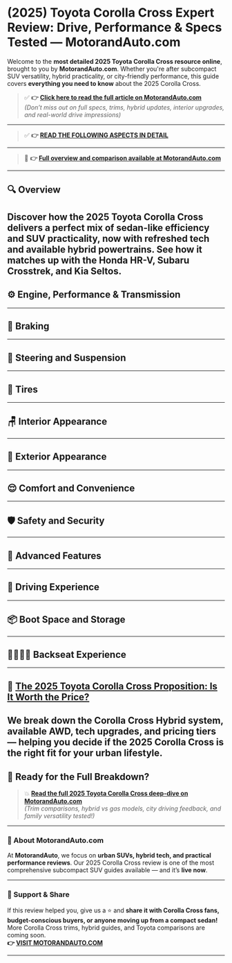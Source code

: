 # (2025) Toyota Corolla Cross Expert Review: Drive, Performance & Specs Tested — MotorandAuto.com

Welcome to the **most detailed 2025 Toyota Corolla Cross resource online**, brought to you by **MotorandAuto.com**. Whether you're after subcompact SUV versatility, hybrid practicality, or city-friendly performance, this guide covers **everything you need to know** about the 2025 Corolla Cross.

> ✅ **👉 [Click here to read the full article on MotorandAuto.com](https://motorandauto.com/2025-toyota-corolla-cross-expert-review-drive-performance-specs-tested/)**  
> *(Don’t miss out on full specs, trims, hybrid updates, interior upgrades, and real-world drive impressions)*

---
> ✅ **👉 [READ THE FOLLOWING ASPECTS IN DETAIL](https://motorandauto.com/2025-toyota-corolla-cross-expert-review-drive-performance-specs-tested/)**

---
> 📌 **👉 [Full overview and comparison available at MotorandAuto.com](https://motorandauto.com/2025-toyota-corolla-cross-expert-review-drive-performance-specs-tested/)**

---

## 🔍 **Overview**

Discover how the 2025 Toyota Corolla Cross delivers a perfect mix of sedan-like efficiency and SUV practicality, now with refreshed tech and available hybrid powertrains. See how it matches up with the Honda HR-V, Subaru Crosstrek, and Kia Seltos.  
---

## ⚙️ **Engine, Performance & Transmission**
---

## 🛑 **Braking**
---

## 🔄 **Steering and Suspension**
---

## 🛞 **Tires**
---

## 🪑 **Interior Appearance**
---

## 🚗 **Exterior Appearance**
---

## 😌 **Comfort and Convenience**
---

## 🛡️ **Safety and Security**
---

## 🚀 **Advanced Features**
---

## 🧭 **Driving Experience**
---

## 📦 **Boot Space and Storage**
---

## 👨‍👩‍👧‍👦 **Backseat Experience**
---

## 💸 **[The 2025 Toyota Corolla Cross Proposition: Is It Worth the Price?](https://motorandauto.com/2025-toyota-corolla-cross-expert-review-drive-performance-specs-tested/)**

We break down the **Corolla Cross Hybrid system, available AWD, tech upgrades, and pricing tiers** — helping you decide if the 2025 Corolla Cross is the right fit for your urban lifestyle.
---

## 🔗 **Ready for the Full Breakdown?**

> 💥 **[Read the full 2025 Toyota Corolla Cross deep-dive on MotorandAuto.com](https://motorandauto.com/2025-toyota-corolla-cross-expert-review-drive-performance-specs-tested/)**  
> *(Trim comparisons, hybrid vs gas models, city driving feedback, and family versatility tested!)*

---

### 🌟 About MotorandAuto.com

At **MotorandAuto**, we focus on **urban SUVs, hybrid tech, and practical performance reviews**. Our 2025 Corolla Cross review is one of the most comprehensive subcompact SUV guides available — and it’s **live now**.

---

### 📣 Support & Share

If this review helped you, give us a ⭐ and **share it with Corolla Cross fans, budget-conscious buyers, or anyone moving up from a compact sedan!**  
More Corolla Cross trims, hybrid guides, and Toyota comparisons are coming soon.  
**👉 [VISIT MOTORANDAUTO.COM](https://motorandauto.com/)**

---
